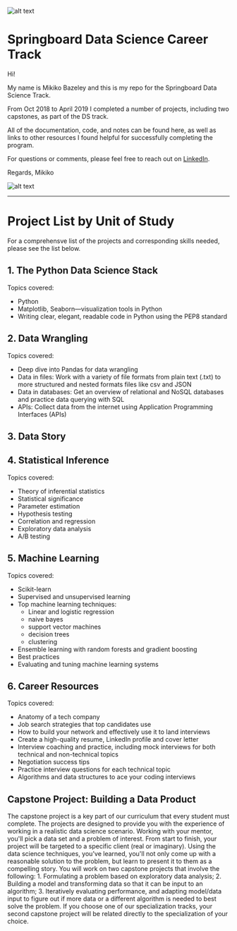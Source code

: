 ![alt text](
       https://github.com/MMBazel/springboard-program/blob/master/0.jpg
      )


# Springboard Data Science Career Track

Hi!

My name is Mikiko Bazeley and this is my repo for the Springboard Data Science Track. 

From Oct 2018 to April 2019 I completed a number of projects, including two capstones, as part of the DS track. 

All of the documentation, code, and notes can be found here, as well as links to other resources I found helpful for successfully completing the program. 

For questions or comments, please feel free to reach out on [LinkedIn](https://www.linkedin.com/in/mikikobazeley/). 

Regards,
Mikiko

![alt text](
       https://media.licdn.com/dms/image/C4D03AQEK3GxIfKJ_jQ/profile-displayphoto-shrink_200_200/0?e=1550102400&v=beta&t=3JpBTvUBaGkCJ4ND1CdL75RQra45oUveMAWVABkVS3s
      )


--------------------------------------------------------------------------------------------------------------------------------
# Project List by Unit of Study

For a comprehensve list of the projects and corresponding skills needed, please see the list below.

## 1. The Python Data Science Stack
Topics covered: 
* Python      
* Matplotlib, Seaborn—visualization tools in Python  
* Writing clear, elegant, readable code
       in Python using the PEP8 standard

## 2. Data Wrangling
Topics covered:
* Deep dive into Pandas for data wrangling
* Data in files: Work with a variety of file formats from plain text (.txt) to more structured and nested formats files like csv and JSON
* Data in databases: Get an overview of relational and NoSQL databases and practice data querying with SQL
* APIs: Collect data from the internet using Application Programming Interfaces (APIs)

## 3. Data Story

## 4. Statistical Inference
Topics covered:
* Theory of inferential statistics
* Statistical significance
* Parameter estimation
* Hypothesis testing
* Correlation and regression
* Exploratory data analysis
* A/B testing


## 5. Machine Learning
Topics covered:
* Scikit-learn
* Supervised and unsupervised learning
* Top machine learning techniques:
	* Linear and logistic regression 
	* naive bayes
	* support vector machines
	* decision trees 
	* clustering
* Ensemble learning with random forests and gradient boosting
* Best practices
* Evaluating and tuning machine learning systems


## 6. Career Resources
Topics covered:
* Anatomy of a tech company
* Job search strategies that top candidates use
* How to build your network and effectively use it to land interviews
* Create a high-quality resume, LinkedIn profile and cover letter
* Interview coaching and practice, including mock interviews for both technical and non-technical topics
* Negotiation success tips
* Practice interview questions for each technical topic
* Algorithms and data structures to ace your coding interviews



## Capstone Project: Building a Data Product
The capstone project is a key part of our curriculum that every student must complete.
The projects are designed to provide you with the experience of working in a realistic data
science scenario. Working with your mentor, you'll pick a data set and a problem of
interest. From start to finish, your project will be targeted to a specific client (real or
imaginary). Using the data science techniques, you've learned, you'll not only come up
with a reasonable solution to the problem, but learn to present it to them as a compelling
story.
       You will work on two capstone projects that involve the following:
              1. Formulating a problem based on exploratory data analysis;
              2. Building a model and transforming data so that it can be input to an algorithm;
              3. Iteratively evaluating performance, and adapting model/data input to figure out if
              more data or a different algorithm is needed to best solve the problem.
              If you choose one of our specialization tracks, your second capstone project will be
              related directly to the specialization of your choice.
